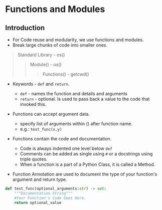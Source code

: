 # Functions and Modules
## Introduction
- For Code reuse and modularity, we use functions and modules.
- Break large chunks of code into smaller ones.


> Standard Library - os()
>> Module() - os()
>>> Functions() - getcwd()

- Keywords - `def` and `return`.
    - `def` - names the function and details and arguments
    - `return` - optional. Is used to pass back a value to the code that invoked this.

- Functions can accept argument data.
    - specify list of arguments within () after function name.
    - e.g.: `test_func(x,y)`

- Functions contain the code and documentation.
    - Code is always indented one level below `def`
    - Comments can be added as single using `#` or a docstrings using triple quotes.
    - When a function is a part of a Python Class, it is called a Method.

- Function Annotation are used to document the type of your function's argument and return type.

```python
def test_func(optional_arguments:str) -> set:
    """Documentation String"""
    #Your Function's Code Goes Here.
    return optional_value
```

